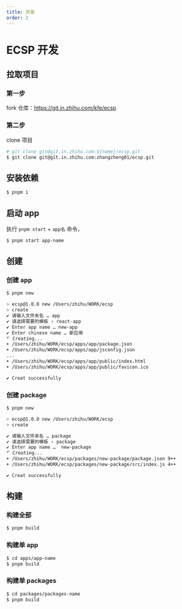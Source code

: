 ```yaml
---
title: 开发
order: 2
---
```


# ECSP 开发

## 拉取项目

### 第一步

fork 仓库：https://git.in.zhihu.com/kfe/ecsp

### 第二步

clone 项目

```bash
# git clone git@git.in.zhihu.com:${name}/ecsp.git
$ git clone git@git.in.zhihu.com:zhangzheng01/ecsp.git

```

## 安装依赖

```bash
$ pnpm i
```

## 启动 app

执行 `pnpm start` + `app名` 命令，

```bash
$ pnpm start app-name
```

## 创建

### 创建 app

```bash
$ pnpm new

> ecsp@1.0.0 new /Users/zhihu/WORK/ecsp
> create
✔ 请输入文件夹名 … app
✔ 请选择需要的模板 › react-app
✔ Enter app name … new-app
✔ Enter chinese name … 新应用
⠋ Creating...
➤ /Users/zhihu/WORK/ecsp/apps/app/package.json                                      41++
➤ /Users/zhihu/WORK/ecsp/apps/app/jsconfig.json                                     7++
...
➤ /Users/zhihu/WORK/ecsp/apps/app/public/index.html                                 19++
➤ /Users/zhihu/WORK/ecsp/apps/app/public/favicon.ico                                1++

✔ Creat successfully
```

### 创建 package

```bash
$ pnpm new

> ecsp@1.0.0 new /Users/zhihu/WORK/ecsp
> create

✔ 请输入文件夹名 … package
✔ 请选择需要的模板 › package
✔ Enter app name …  new-package
⠋ Creating...
➤ /Users/zhihu/WORK/ecsp/packages/new-package/package.json 9++
➤ /Users/zhihu/WORK/ecsp/packages/new-package/src/index.js 4++

✔ Creat successfully
```

## 构建

### 构建全部

```bash
$ pnpm build
```

### 构建单 app

```bash
$ cd apps/app-name
$ pnpm build
```

### 构建单 packages

```bash
$ cd packages/packages-name
$ pnpm build
```

